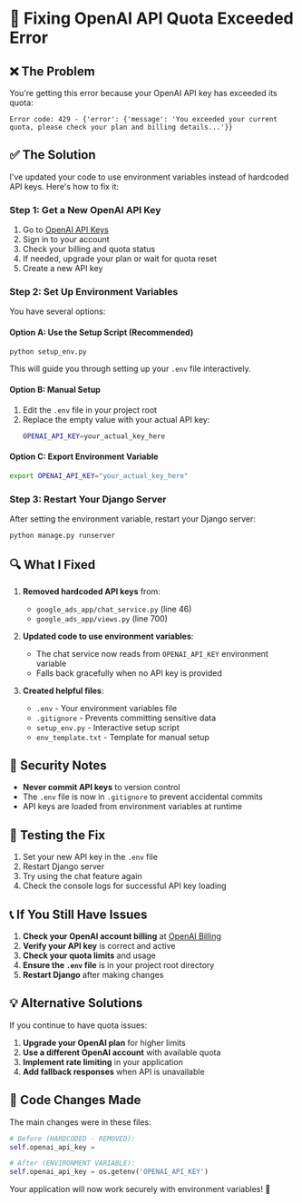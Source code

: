 # 🔑 Fixing OpenAI API Quota Exceeded Error

## ❌ The Problem
You're getting this error because your OpenAI API key has exceeded its quota:
```
Error code: 429 - {'error': {'message': 'You exceeded your current quota, please check your plan and billing details...'}}
```

## ✅ The Solution
I've updated your code to use environment variables instead of hardcoded API keys. Here's how to fix it:

### Step 1: Get a New OpenAI API Key
1. Go to [OpenAI API Keys](https://platform.openai.com/api-keys)
2. Sign in to your account
3. Check your billing and quota status
4. If needed, upgrade your plan or wait for quota reset
5. Create a new API key

### Step 2: Set Up Environment Variables
You have several options:

#### Option A: Use the Setup Script (Recommended)
```bash
python setup_env.py
```
This will guide you through setting up your `.env` file interactively.

#### Option B: Manual Setup
1. Edit the `.env` file in your project root
2. Replace the empty value with your actual API key:
   ```bash
   OPENAI_API_KEY=your_actual_key_here
   ```

#### Option C: Export Environment Variable
```bash
export OPENAI_API_KEY="your_actual_key_here"
```

### Step 3: Restart Your Django Server
After setting the environment variable, restart your Django server:
```bash
python manage.py runserver
```

## 🔍 What I Fixed

1. **Removed hardcoded API keys** from:
   - `google_ads_app/chat_service.py` (line 46)
   - `google_ads_app/views.py` (line 700)

2. **Updated code to use environment variables**:
   - The chat service now reads from `OPENAI_API_KEY` environment variable
   - Falls back gracefully when no API key is provided

3. **Created helpful files**:
   - `.env` - Your environment variables file
   - `.gitignore` - Prevents committing sensitive data
   - `setup_env.py` - Interactive setup script
   - `env_template.txt` - Template for manual setup

## 🚨 Security Notes

- **Never commit API keys** to version control
- The `.env` file is now in `.gitignore` to prevent accidental commits
- API keys are loaded from environment variables at runtime

## 🧪 Testing the Fix

1. Set your new API key in the `.env` file
2. Restart Django server
3. Try using the chat feature again
4. Check the console logs for successful API key loading

## 📞 If You Still Have Issues

1. **Check your OpenAI account billing** at [OpenAI Billing](https://platform.openai.com/account/billing)
2. **Verify your API key** is correct and active
3. **Check your quota limits** and usage
4. **Ensure the `.env` file** is in your project root directory
5. **Restart Django** after making changes

## 💡 Alternative Solutions

If you continue to have quota issues:

1. **Upgrade your OpenAI plan** for higher limits
2. **Use a different OpenAI account** with available quota
3. **Implement rate limiting** in your application
4. **Add fallback responses** when API is unavailable

## 🔄 Code Changes Made

The main changes were in these files:

```python
# Before (HARDCODED - REMOVED):
self.openai_api_key = 

# After (ENVIRONMENT VARIABLE):
self.openai_api_key = os.getenv('OPENAI_API_KEY')
```

Your application will now work securely with environment variables! 🎉
